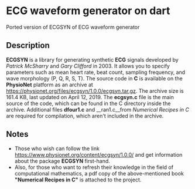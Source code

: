 # ECG waveform generator on dart

Ported version of ECGSYN of ECG waveform generator

## Description
__ECGSYN__ is a library for generating synthetic __ECG__ signals developed by _Patrick McSharry_ and _Gary Clifford_ in 2003. It allows you to specify parameters such as mean heart rate, beat count, sampling frequency, and wave morphology (P, Q, R, S, T).
The source code in __C__ is available on the __PhysioNet__ platform as an archive at https://physionet.org/files/ecgsyn/1.0.0/ecgsyn.tar.gz. The archive size is 161.4 KB, last updated on April 12, 2019.
The __ecgsyn.c__ file is the main source of the code, which can be found in the C directory inside the archive. Additional files __dfour1.c__ and __ran1.c__from _Numerical Recipes in C_ are required for compilation, which aren't included in the archive.

## Notes
* Those who wish can follow the link https://www.physionet.org/content/ecgsyn/1.0.0/ and get information about the package __ECGSYN__ first-hand.
* Also, for those who want to refresh their knowledge in the field of computational mathematics, a pdf copy of the above-mentioned book __"Numerical Recipes in C"__ is attached to the project.

